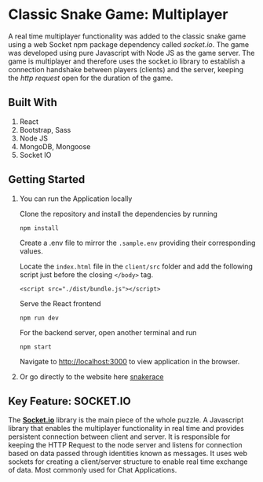 # Classic Snake Game: Multiplayer

A real time multiplayer functionality was added to the classic snake game using a web Socket npm package dependency called _socket.io_. The game was developed using pure Javascript with Node JS as the game server. The game is multiplayer and therefore uses the socket.io library to establish a connection handshake between players (clients) and the server, keeping the _http request_ open for the duration of the game.

## Built With

1. React
2. Bootstrap, Sass
3. Node JS
4. MongoDB, Mongoose
5. Socket IO

## Getting Started

1. You can run the Application locally

   Clone the repository and install the dependencies by running

   ```
   npm install
   ```

   Create a .env file to mirror the `.sample.env` providing their corresponding values.

   Locate the `index.html` file in the `client/src` folder and add the following script just before the closing `</body>` tag.

   ```
   <script src="./dist/bundle.js"></script>
   ```

   Serve the React frontend

   ```
   npm run dev
   ```

   For the backend server, open another terminal and run

   ```
   npm start
   ```

   Navigate to [http://localhost:3000](http://localhost:3000) to view application in the browser.

2. Or go directly to the website here [snakerace](https://snakerace.herokuapp.com)

## Key Feature: SOCKET.IO

The **[Socket.io](https://socket.io/)** library is the main piece of the whole puzzle. A Javascript library that enables the multiplayer functionality in real time and provides persistent connection between client and server. It is responsible for keeping the HTTP Request to the node server and listens for connection based on data passed through identities known as messages. It uses web sockets for creating a client/server structure to enable real time exchange of data. Most commonly used for Chat Applications.
